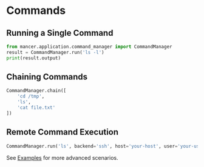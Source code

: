 # Commands

## Running a Single Command
```python
from mancer.application.command_manager import CommandManager
result = CommandManager.run('ls -l')
print(result.output)
```

## Chaining Commands
```python
CommandManager.chain([
    'cd /tmp',
    'ls',
    'cat file.txt'
])
```

## Remote Command Execution
```python
CommandManager.run('ls', backend='ssh', host='your-host', user='your-user')
```

See [Examples](examples.md) for more advanced scenarios.
